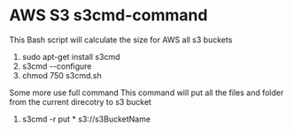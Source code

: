 # AWS S3 s3cmd-command
This Bash script will calculate the size for AWS all s3 buckets

<ol>
  <li>sudo apt-get install s3cmd</li>
  <li>s3cmd --configure</li>
  <li>chmod 750 s3cmd.sh</li>
</ol>

Some more use full command 
This command will put all the files and folder from the current direcotry to s3 bucket
<ol>
  <li>s3cmd -r put * s3://s3BucketName
</ol>  

  

